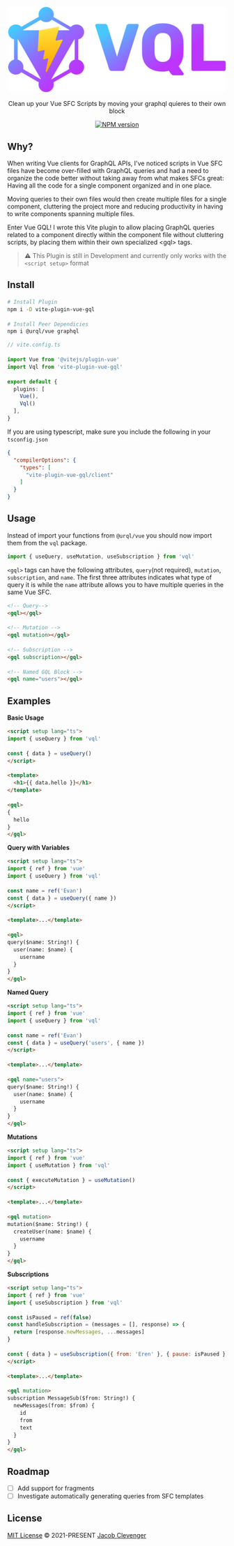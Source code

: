 <p align="center">
  <img src='./assets/VQL-Logo.svg' alt="VQL" width="500">
</p>

<p align="center">
  Clean up your Vue SFC Scripts by moving your graphql quieres to their own block
</p>

<p align="center">
<a href="https://www.npmjs.com/package/vite-plugin-vue-gql" target="__blank"><img src="https://img.shields.io/npm/v/vite-plugin-vue-gql?color=a356fe&label=Version" alt="NPM version"></a>
</p>

## Why?
When writing Vue clients for GraphQL APIs, I've noticed scripts in Vue SFC files have become over-filled with GraphQL queries and had a need to organize the code better without taking away from what makes SFCs great: Having all the code for a single component organized and in one place.

Moving queries to their own files would then create multiple files for a single component, cluttering the project more and reducing productivity in having to write components spanning multiple files.

Enter Vue GQL! I wrote this Vite plugin to allow placing GraphQL queries related to a component directly within the component file without cluttering scripts, by placing them within their own specialized \<gql\> tags.

> ⚠️ This Plugin is still in Development and currently only works with the `<script setup>` format 

## Install
```bash
# Install Plugin
npm i -D vite-plugin-vue-gql

# Install Peer Dependicies
npm i @urql/vue graphql
```

```ts
// vite.config.ts

import Vue from '@vitejs/plugin-vue'
import Vql from 'vite-plugin-vue-gql'

export default {
  plugins: [
    Vue(), 
    Vql()
  ],
}
```

If you are using typescript, make sure you include the following in your `tsconfig.json`
```json
{
  "compilerOptions": {
    "types": [
      "vite-plugin-vue-gql/client"
    ]
  }
}
```

## Usage
Instead of import your functions from `@urql/vue` you should now import them from the `vql` package.

```ts
import { useQuery, useMutation, useSubscription } from 'vql'
```

`<gql>` tags can have the following attributes, `query`(not required), `mutation`, `subscription`, and `name`. The first three attributes indicates what type of query it is while the `name` attribute allows you to have multiple queries in the same Vue SFC. 
```html
<!-- Query-->
<gql></gql>

<!-- Mutation -->
<gql mutation></gql>

<!-- Subscription -->
<gql subscription></gql>

<!-- Named GQL Block -->
<gql name="users"></gql>
```

## Examples

**Basic Usage**
```html
<script setup lang="ts">
import { useQuery } from 'vql'

const { data } = useQuery()
</script>

<template>
  <h1>{{ data.hello }}</h1>
</template>

<gql>
{
  hello
}
</gql>
```


**Query with Variables**
```html
<script setup lang="ts">
import { ref } from 'vue'
import { useQuery } from 'vql'

const name = ref('Evan')
const { data } = useQuery({ name })
</script>

<template>...</template>

<gql>
query($name: String!) {
  user(name: $name) {
    username
  }
}
</gql>
```

**Named Query**
```html
<script setup lang="ts">
import { ref } from 'vue'
import { useQuery } from 'vql'

const name = ref('Evan')
const { data } = useQuery('users', { name })
</script>

<template>...</template>

<gql name="users">
query($name: String!) {
  user(name: $name) {
    username
  }
}
</gql>
```

**Mutations**
```html
<script setup lang="ts">
import { ref } from 'vue'
import { useMutation } from 'vql'

const { executeMutation } = useMutation()
</script>

<template>...</template>

<gql mutation>
mutation($name: String!) {
  createUser(name: $name) {
    username
  }
}
</gql>
```

**Subscriptions**
```html
<script setup lang="ts">
import { ref } from 'vue'
import { useSubscription } from 'vql'

const isPaused = ref(false)
const handleSubscription = (messages = [], response) => {
  return [response.newMessages, ...messages]
}

const { data } = useSubscription({ from: 'Eren' }, { pause: isPaused }, handleSubscription)
</script>

<template>...</template>

<gql mutation>
subscription MessageSub($from: String!) {
  newMessages(from: $from) {
    id
    from
    text
  }
}
</gql>
```


## Roadmap
- [ ] Add support for fragments
- [ ] Investigate automatically generating queries from SFC templates

## License

[MIT License](https://github.com/jacobclevenger/vite-plugin-vue-gql/blob/main/LICENSE) © 2021-PRESENT [Jacob Clevenger](https://github.com/jacobclevenger)